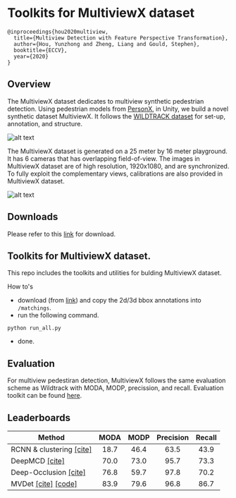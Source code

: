 # Toolkits for MultiviewX dataset

```
@inproceedings{hou2020multiview,
  title={Multiview Detection with Feature Perspective Transformation},
  author={Hou, Yunzhong and Zheng, Liang and Gould, Stephen},
  booktitle={ECCV},
  year={2020}
}
```

## Overview

The MultiviewX dataset dedicates to multiview synthetic pedestrian detection. Using pedestrian models from [PersonX](https://github.com/sxzrt/Dissecting-Person-Re-ID-from-the-Viewpoint-of-Viewpoint), in Unity, we build a novel synthetic dataset MultiviewX. It follows the [WILDTRACK dataset](https://www.epfl.ch/labs/cvlab/data/data-wildtrack/) for set-up, annotation, and structure. 

![alt text](https://hou-yz.github.io/images/eccv2020_mvdet_multiviewx_dataset.jpg "Visualization of MultiviewX dataset")

The MultiviewX dataset is generated on a 25 meter by 16 meter playground. It has 6 cameras that has overlapping field-of-view. The images in MultiviewX dataset are of high resolution, 1920x1080, and are synchronized. To fully exploit the complementary views, calibrations are also provided in MultiviewX dataset. 

![alt text](https://hou-yz.github.io/images/eccv2020_mvdet_multiviewx_demo.gif "Detection results on MultiviewX dataset using MVDet")


## Downloads
Please refer to this [link](https://1drv.ms/u/s!AtzsQybTubHf_0Em3aDtH8q7hfc-?e=btxNVT) for download.

## Toolkits for MultiviewX dataset.

This repo includes the toolkits and utilities for bulding MultiviewX dataset.
 
How to's
- download (from [link](https://anu365-my.sharepoint.com/:u:/g/personal/u6852178_anu_edu_au/EZ9hISq6FxBItIsdIDkapmUBGIK7Fn9LVIAuUT8NltKDBw?e=atMYbI)) and copy the 2d/3d bbox annotations into `/matchings`.
- run the following command.
```shell script
python run_all.py
```
- done.

## Evaluation

For multiview pedestiran detection, MultiviewX follows the same evaluation scheme as Wildtrack with MODA, MODP, precission, and recall. Evaluation toolkit can be found [here](https://github.com/hou-yz/MVDet/tree/master/multiview_detector/evaluation). 

## Leaderboards


| Method            | MODA | MODP | Precision | Recall |
|-------------------|:----:|:----:|:---------:|:------:|
| RCNN & clustering [[cite]](https://openaccess.thecvf.com/content_cvpr_2016/html/Xu_Multi-View_People_Tracking_CVPR_2016_paper.html) | 18.7 | 46.4 |    63.5   |  43.9  |
| DeepMCD          [[cite]](https://ieeexplore.ieee.org/abstract/document/8260742/) | 70.0 | 73.0 |    95.7   |  73.3  |
| Deep-Occlusion   [[cite]](https://openaccess.thecvf.com/content_iccv_2017/html/Baque_Deep_Occlusion_Reasoning_ICCV_2017_paper.html) | 76.8 | 59.7 |    97.8   |  70.2  |
| MVDet    [[cite]](https://arxiv.org/abs/2007.07247) [[code]](https://github.com/hou-yz/MVDet) | 83.9 | 79.6 |    96.8   |  86.7  |
